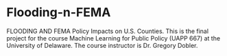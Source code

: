 # Flooding-n-FEMA
FLOODING AND FEMA Policy Impacts on U.S. Counties. This is the final project for the course Machine Learning for Public Policy (UAPP 667) at the University of Delaware. The course instructor is Dr. Gregory Dobler.
